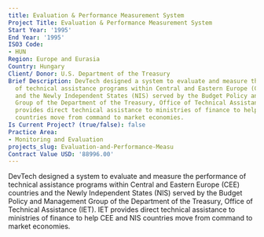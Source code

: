 ```yaml
---
title: Evaluation & Performance Measurement System
Project Title: Evaluation & Performance Measurement System
Start Year: '1995'
End Year: '1995'
ISO3 Code:
- HUN
Region: Europe and Eurasia
Country: Hungary
Client/ Donor: U.S. Department of the Treasury
Brief Description: DevTech designed a system to evaluate and measure the performance
  of technical assistance programs within Central and Eastern Europe (CEE) countries
  and the Newly Independent States (NIS) served by the Budget Policy and Management
  Group of the Department of the Treasury, Office of Technical Assistance (IET). IET
  provides direct technical assistance to ministries of finance to help CEE and NIS
  countries move from command to market economies.
Is Current Project? (true/false): false
Practice Area:
- Monitoring and Evaluation
projects_slug: Evaluation-and-Performance-Measu
Contract Value USD: '88996.00'
---
```


DevTech designed a system to evaluate and measure the performance of technical assistance programs within Central and Eastern Europe (CEE) countries and the Newly Independent States (NIS) served by the Budget Policy and Management Group of the Department of the Treasury, Office of Technical Assistance (IET). IET provides direct technical assistance to ministries of finance to help CEE and NIS countries move from command to market economies.